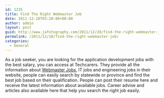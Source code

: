 ```yaml
---
id: 1235
title: Find The Right Webmaster Job
date: 2011-12-28T03:20:00+00:00
author: admin
layout: post
guid: http://www.jafotography.com/2011/12/28/find-the-right-webmaster-job/
permalink: /2011/12/28/find-the-right-webmaster-job/
categories:
  - General
---
```

As a job seeker, you are looking for the application development jobs with the best salary, you can access at Techcarers. They provide all the information about [Webmaster Jobs](http://www.techcareers.com/jobsearch/technology/application-development/default.asp?job=webmaster), IT jobs and engineering jobs in their website, people can easily search by statewide or province and find the best job based on their qualification. People can post their resume here and receive the latest information about available jobs. Career advise and articles also available here that help you search the right job easily.